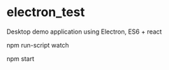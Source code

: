 # electron_test
Desktop demo application using Electron, ES6 + react

npm run-script watch

npm start
